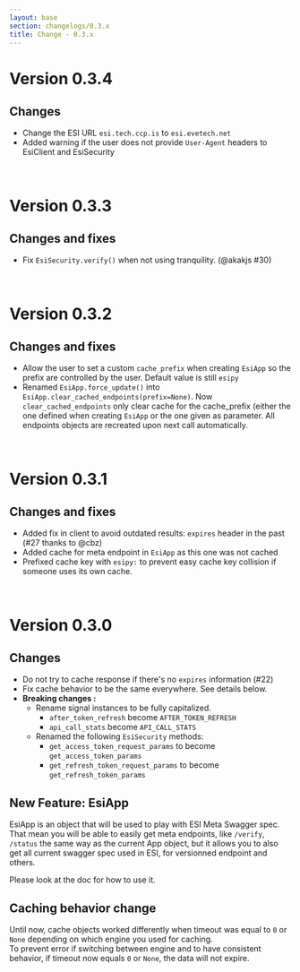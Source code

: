 ```yaml
---
layout: base
section: changelogs/0.3.x
title: Change - 0.3.x
---
```

# Version 0.3.4
## Changes 
- Change the ESI URL `esi.tech.ccp.is` to `esi.evetech.net`
- Added warning if the user does not provide `User-Agent` headers to EsiClient and EsiSecurity

&nbsp;

# Version 0.3.3
## Changes and fixes
* Fix `EsiSecurity.verify()` when not using tranquility. (@akakjs #30)

&nbsp;

# Version 0.3.2
## Changes and fixes
* Allow the user to set a custom `cache_prefix` when creating `EsiApp` so the prefix are controlled by the user. Default value is still `esipy`
* Renamed `EsiApp.force_update()` into `EsiApp.clear_cached_endpoints(prefix=None)`. Now `clear_cached_endpoints` only clear cache for the cache_prefix (either the one defined when creating `EsiApp` or the one given as parameter. All endpoints objects are recreated upon next call automatically. 

&nbsp; 

# Version 0.3.1
## Changes and fixes
* Added fix in client to avoid outdated results: `expires` header in the past (#27 thanks to @cbz)
* Added cache for meta endpoint in `EsiApp` as this one was not cached 
* Prefixed cache key with `esipy:` to prevent easy cache key collision if someone uses its own cache.

&nbsp; 

# Version 0.3.0
## Changes 
* Do not try to cache response if there's no `expires` information (#22)
* Fix cache behavior to be the same everywhere. See details below.
* **Breaking changes :**
    * Rename signal instances to be fully capitalized.
        * `after_token_refresh` become `AFTER_TOKEN_REFRESH`
        * `api_call_stats` become `API_CALL_STATS`
    * Renamed the following `EsiSecurity` methods:
        * `get_access_token_request_params` to become `get_access_token_params`
        * `get_refresh_token_request_params` to become `get_refresh_token_params`

## New Feature: EsiApp
EsiApp is an object that will be used to play with ESI Meta Swagger spec. <br>
That mean you will be able to easily get meta endpoints, like `/verify`, `/status` the same way as the current App object, but it allows you to also get all current swagger spec used in ESI, for versionned endpoint and others.

Please look at the doc for how to use it. 

## Caching behavior change
Until now, cache objects worked differently when timeout was equal to `0` or `None` depending on which engine you used for caching. <br>
To prevent error if switching between engine and to have consistent behavior, if timeout now equals `0` or `None`, the data will not expire.

